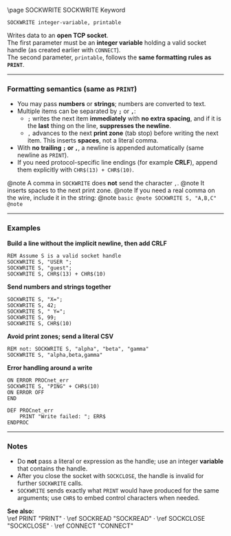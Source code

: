 \page SOCKWRITE SOCKWRITE Keyword
```basic
SOCKWRITE integer-variable, printable
```

Writes data to an **open TCP socket**.  
The first parameter must be an **integer variable** holding a valid socket handle (as created earlier with `CONNECT`).  
The second parameter, `printable`, follows the **same formatting rules as `PRINT`**.

---

### Formatting semantics (same as `PRINT`)

- You may pass **numbers** or **strings**; numbers are converted to text.
- Multiple items can be separated by **`;`** or **`,`**:
  - `;` writes the next item **immediately** with **no extra spacing**, and if it is the **last** thing on the line, **suppresses the newline**.
  - `,` advances to the next **print zone** (tab stop) before writing the next item. This inserts **spaces**, not a literal comma.
- With **no trailing `;` or `,`**, a newline is appended automatically (same newline as `PRINT`).
- If you need protocol-specific line endings (for example **CRLF**), append them explicitly with `CHR$(13) + CHR$(10)`.


@note A comma in `SOCKWRITE` does **not** send the character `,`.
@note It inserts spaces to the next print zone.
@note If you need a real comma on the wire, include it in the string:
@note ```basic
@note SOCKWRITE S, "A,B,C"
@note ```

---

### Examples

**Build a line without the implicit newline, then add CRLF**
```basic
REM Assume S is a valid socket handle
SOCKWRITE S, "USER ";
SOCKWRITE S, "guest";
SOCKWRITE S, CHR$(13) + CHR$(10)
```

**Send numbers and strings together**
```basic
SOCKWRITE S, "X="; 
SOCKWRITE S, 42; 
SOCKWRITE S, " Y="; 
SOCKWRITE S, 99; 
SOCKWRITE S, CHR$(10)
```

**Avoid print zones; send a literal CSV**
```basic
REM not: SOCKWRITE S, "alpha", "beta", "gamma"
SOCKWRITE S, "alpha,beta,gamma"
```

**Error handling around a write**
```basic
ON ERROR PROCnet_err
SOCKWRITE S, "PING" + CHR$(10)
ON ERROR OFF
END

DEF PROCnet_err
    PRINT "Write failed: "; ERR$
ENDPROC
```

---

### Notes
- Do **not** pass a literal or expression as the handle; use an integer **variable** that contains the handle.
- After you close the socket with `SOCKCLOSE`, the handle is invalid for further `SOCKWRITE` calls.
- `SOCKWRITE` sends exactly what `PRINT` would have produced for the same arguments; use `CHR$` to embed control characters when needed.

**See also:**  
\ref PRINT "PRINT" ·
\ref SOCKREAD "SOCKREAD" ·
\ref SOCKCLOSE "SOCKCLOSE" ·
\ref CONNECT "CONNECT"
